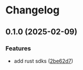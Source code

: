 # Changelog

## 0.1.0 (2025-02-09)


### Features

* add rust sdks ([2be62d7](https://github.com/devopsarr/lidarr-rs/commit/2be62d7f145d4d88327879753d3cf39eef481873))
